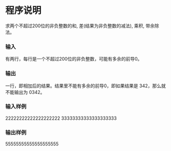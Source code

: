 # 程序说明
求两个不超过200位的非负整数的和, 差(结果为非负整数的减法), 乘积, 带余除法。

### 输入
有两行，每行是一个不超过200位的非负整数，可能有多余的前导0。

### 输出
一行，即相加后的结果。结果里不能有多余的前导0，即如果结果是 342，那么就不能输出为 0342。

### 输入样例
22222222222222222222
33333333333333333333

### 输出样例
55555555555555555555

